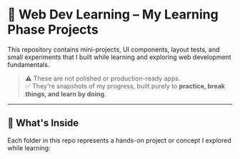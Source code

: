 # 🌱 Web Dev Learning – My Learning Phase Projects

This repository contains mini-projects, UI components, layout tests, and small experiments that I built while learning and exploring web development fundamentals.

> ⚠️ These are not polished or production-ready apps.  
> ✅ They're snapshots of my progress, built purely to **practice, break things, and learn by doing**.

---

## 📁 What's Inside

Each folder in this repo represents a hands-on project or concept I explored while learning:

